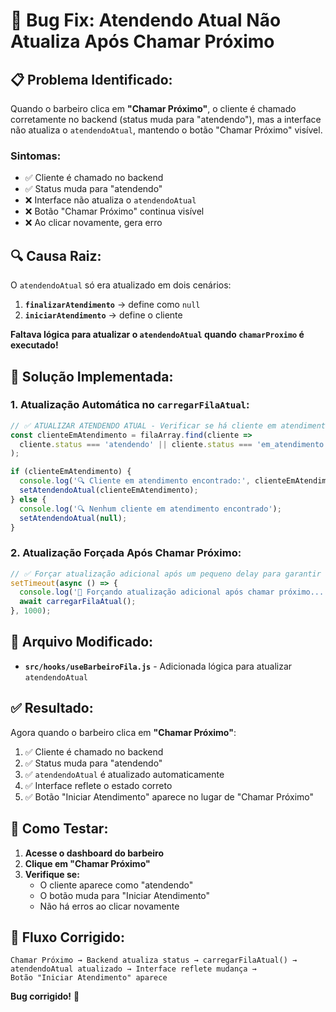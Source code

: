 # 🐛 **Bug Fix: Atendendo Atual Não Atualiza Após Chamar Próximo**

## 📋 **Problema Identificado:**

Quando o barbeiro clica em **"Chamar Próximo"**, o cliente é chamado corretamente no backend (status muda para "atendendo"), mas a interface não atualiza o `atendendoAtual`, mantendo o botão "Chamar Próximo" visível.

### **Sintomas:**
- ✅ Cliente é chamado no backend
- ✅ Status muda para "atendendo" 
- ❌ Interface não atualiza o `atendendoAtual`
- ❌ Botão "Chamar Próximo" continua visível
- ❌ Ao clicar novamente, gera erro

## 🔍 **Causa Raiz:**

O `atendendoAtual` só era atualizado em dois cenários:
1. **`finalizarAtendimento`** → define como `null`
2. **`iniciarAtendimento`** → define o cliente

**Faltava lógica para atualizar o `atendendoAtual` quando `chamarProximo` é executado!**

## 🔧 **Solução Implementada:**

### **1. Atualização Automática no `carregarFilaAtual`:**

```javascript
// ✅ ATUALIZAR ATENDENDO ATUAL - Verificar se há cliente em atendimento
const clienteEmAtendimento = filaArray.find(cliente => 
  cliente.status === 'atendendo' || cliente.status === 'em_atendimento'
);

if (clienteEmAtendimento) {
  console.log('🔍 Cliente em atendimento encontrado:', clienteEmAtendimento.nome);
  setAtendendoAtual(clienteEmAtendimento);
} else {
  console.log('🔍 Nenhum cliente em atendimento encontrado');
  setAtendendoAtual(null);
}
```

### **2. Atualização Forçada Após Chamar Próximo:**

```javascript
// ✅ Forçar atualização adicional após um pequeno delay para garantir sincronização
setTimeout(async () => {
  console.log('🔄 Forçando atualização adicional após chamar próximo...');
  await carregarFilaAtual();
}, 1000);
```

## 📁 **Arquivo Modificado:**

- **`src/hooks/useBarbeiroFila.js`** - Adicionada lógica para atualizar `atendendoAtual`

## ✅ **Resultado:**

Agora quando o barbeiro clica em **"Chamar Próximo"**:

1. ✅ Cliente é chamado no backend
2. ✅ Status muda para "atendendo"
3. ✅ `atendendoAtual` é atualizado automaticamente
4. ✅ Interface reflete o estado correto
5. ✅ Botão "Iniciar Atendimento" aparece no lugar de "Chamar Próximo"

## 🧪 **Como Testar:**

1. **Acesse o dashboard do barbeiro**
2. **Clique em "Chamar Próximo"**
3. **Verifique se:**
   - O cliente aparece como "atendendo"
   - O botão muda para "Iniciar Atendimento"
   - Não há erros ao clicar novamente

## 🎯 **Fluxo Corrigido:**

```
Chamar Próximo → Backend atualiza status → carregarFilaAtual() → 
atendendoAtual atualizado → Interface reflete mudança → 
Botão "Iniciar Atendimento" aparece
```

**Bug corrigido!** 🎉 